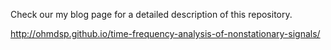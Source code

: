 Check our my blog page for a detailed description of this repository.

http://ohmdsp.github.io/time-frequency-analysis-of-nonstationary-signals/
